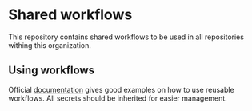 # Shared workflows

This repository contains shared workflows to be used in all repositories withing this organization.

## Using workflows

Official [documentation](https://docs.github.com/en/actions/using-workflows/reusing-workflows) gives good examples on how to use reusable workflows. All secrets should be inherited for easier management. 
